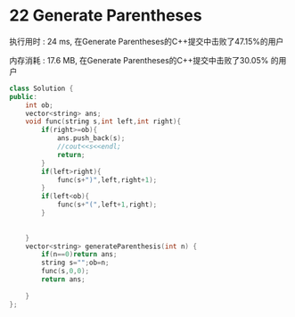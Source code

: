 # 22 Generate Parentheses

执行用时 : 24 ms, 在Generate Parentheses的C++提交中击败了47.15%的用户

内存消耗 : 17.6 MB, 在Generate Parentheses的C++提交中击败了30.05% 的用户

```c++
class Solution {
public:
    int ob;
    vector<string> ans;
    void func(string s,int left,int right){
        if(right>=ob){
            ans.push_back(s);
            //cout<<s<<endl;
            return;
        }
        if(left>right){
            func(s+")",left,right+1);
        }
        if(left<ob){
            func(s+"(",left+1,right);
        }
        
        
    }
    vector<string> generateParenthesis(int n) {
        if(n==0)return ans;
        string s="";ob=n;
        func(s,0,0);
        return ans;
        
    }
};
```

